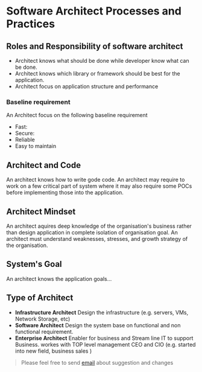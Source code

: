 # Software Architect Processes and Practices

## Roles and Responsibility of software architect
* Architect knows what should be done while developer know what can be done.
* Architect knows which library or framework should be best for the application.
* Architect focus on application structure and performance

### Baseline requirement
An Architect focus on the following baseline requirement
* Fast:
* Secure: 
* Reliable
* Easy to maintain


## Architect and Code
An architect knows how to write gode code. An architect may require to work on a few critical part of system where it may also require some POCs before implementing those into the application. 

## Architect Mindset
An architect aquires deep knowledge of the organisation's business rather than design application in complete isolation of organisation goal. An architect must understand weaknesses, stresses, and growth strategy of the organisation.

## System's Goal
An architect knows the application goals...

## Type of Architect
* **Infrastructure Architect** Design the infrastructure (e.g. servers, VMs, Network Storage, etc)
* **Software Architect** Design the system base on functional and non functional requirement.
* **Enterprise Architect** Enabler for business and Stream line IT to support Business. workes with TOP level management CEO and CIO (e.g. started into new field, business sales )






> Please feel free to send [email](pervezalam777@gmail.com) about suggestion and changes
